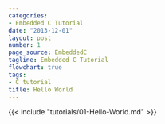 ```yaml
---
categories:
- Embedded C Tutorial
date: "2013-12-01"
layout: post
number: 1
page_source: EmbeddedC
tagline: Embedded C Tutorial
flowchart: true
tags:
- C tutorial
title: Hello World
---
```


{{< include "tutorials/01-Hello-World.md" >}}
